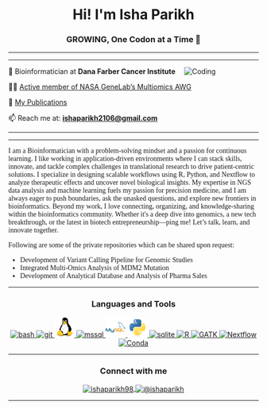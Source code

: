 <h1 align="center">Hi! I'm Isha Parikh</h1>
<h3 align="center">GROWING, One Codon at a Time 🧬</h3>
<hr>
<hr>
<img align="right" alt="Coding" width="150" src="https://media.giphy.com/media/v1.Y2lkPTc5MGI3NjExenRpMGtlcHY3em5vN3h5bzRua2dwY2sxNTN2dHZiN25nZzBnZjRwNCZlcD12MV9pbnRlcm5hbF9naWZfYnlfaWQmY3Q9cw/WmunPY9JAIwfobtjgs/giphy.gif">

  🔭 Bioinformatician at **Dana Farber Cancer Institute**

  👩‍🔬 [Active member of NASA GeneLab’s Multiomics AWG](https://osdr.nasa.gov/bio/awg/awg-members.html)

  📄 [My Publications](https://scholar.google.com/citations?hl=en&user=15ZVORsAAAAJ)

  📫 Reach me at: **ishaparikh2106@gmail.com**
<hr>
<hr>
<div style="font-family: 'Times New Roman', Times, serif;"> 
I am a Bioinformatician with a problem-solving mindset and a passion for continuous learning. I like working in application-driven environments where I can stack skills, innovate, and tackle complex challenges in translational research to drive patient-centric solutions.
I specialize in designing scalable workflows using R, Python, and Nextflow to analyze therapeutic effects and uncover novel biological insights. My expertise in NGS data analysis and machine learning fuels my passion for precision medicine, and I am always eager to push boundaries, ask the unasked questions, and explore new frontiers in bioinformatics.
Beyond my work, I love connecting, organizing, and knowledge-sharing within the bioinformatics community. Whether it's a deep dive into genomics, a new tech breakthrough, or the latest in biotech entrepreneurship—ping me! Let’s talk, learn, and innovate together.

Following are some of the private repositories which can be shared upon request:
* Development of Variant Calling Pipeline for Genomic Studies 
* Integrated Multi-Omics Analysis of MDM2 Mutation 
* Development of Analytical Database and Analysis of Pharma Sales 
</div>
<hr>
<h3 align="center">Languages and Tools</h3>
<p align="center">
  <a href="https://www.gnu.org/software/bash/" target="_blank" rel="noreferrer">
    <img src="https://www.vectorlogo.zone/logos/gnu_bash/gnu_bash-icon.svg" alt="bash" width="40" height="40"/>
  </a> 
  <a href="https://git-scm.com/" target="_blank" rel="noreferrer">
    <img src="https://www.vectorlogo.zone/logos/git-scm/git-scm-icon.svg" alt="git" width="40" height="40"/>
  </a> 
  <a href="https://www.linux.org/" target="_blank" rel="noreferrer">
    <img src="https://raw.githubusercontent.com/devicons/devicon/master/icons/linux/linux-original.svg" alt="linux" width="40" height="40"/>
  </a> 
  <a href="https://www.microsoft.com/en-us/sql-server" target="_blank" rel="noreferrer">
    <img src="https://www.svgrepo.com/show/303229/microsoft-sql-server-logo.svg" alt="mssql" width="40" height="40"/>
  </a> 
  <a href="https://www.mysql.com/" target="_blank" rel="noreferrer">
    <img src="https://raw.githubusercontent.com/devicons/devicon/master/icons/mysql/mysql-original-wordmark.svg" alt="mysql" width="40" height="40"/>
  </a> 
  <a href="https://www.python.org" target="_blank" rel="noreferrer">
    <img src="https://raw.githubusercontent.com/devicons/devicon/master/icons/python/python-original.svg" alt="python" width="40" height="40"/>
  </a> 
  <a href="https://www.sqlite.org/" target="_blank" rel="noreferrer">
    <img src="https://www.vectorlogo.zone/logos/sqlite/sqlite-icon.svg" alt="sqlite" width="40" height="40"/>
  </a>
  <!-- Added symbols -->
  <a href="https://www.r-project.org/" target="_blank" rel="noreferrer">
    <img src="https://www.r-project.org/logo/Rlogo.svg" alt="R" width="40" height="40"/>
  </a>
  <a href="https://gatk.broadinstitute.org/hc/en-us/categories/360002310591" target="_blank" rel="noreferrer">
    <img src="https://theme.zdassets.com/theme_assets/2378360/ceb967563bfc35b9ab52ba13c0f5c4d870dff930.png" alt="GATK" width="40" height="40"/>
  </a>
  <a href="https://www.nextflow.io/docs/latest/index.html" target="_blank" rel="noreferrer">
    <img src="https://upload.wikimedia.org/wikipedia/commons/6/60/Nextflow_logo.png" alt="Nextflow" width="40" height="40"/>
  </a>
  <a href="https://conda.io/projects/conda/en/latest/user-guide/install/index.html" target="_blank" rel="noreferrer">
    <img src="https://docs.crc.nd.edu/_images/conda.png" alt="Conda" width="40" height="40"/>
  </a>
</p>
<hr>
<h3 align="center">Connect with me</h3>
<p align="center">
  <a href="https://linkedin.com/in/ishaparikh98" target="blank">
    <img align="center" src="https://raw.githubusercontent.com/rahuldkjain/github-profile-readme-generator/master/src/images/icons/Social/linked-in-alt.svg" alt="ishaparikh98" height="30" width="40" />
  </a>
  <a href="https://medium.com/@ishaparikh" target="blank">
    <img align="center" src="https://raw.githubusercontent.com/rahuldkjain/github-profile-readme-generator/master/src/images/icons/Social/medium.svg" alt="@ishaparikh" height="30" width="40" />
  </a>
</p>
<hr>


